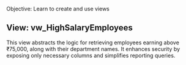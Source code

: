  Objective: Learn to create and use views

 ## View: vw_HighSalaryEmployees
This view abstracts the logic for retrieving employees earning above ₹75,000, along with their department names. It enhances security by exposing only necessary columns and simplifies reporting queries.
